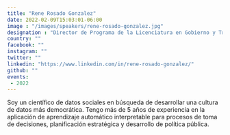 ```yaml
---
title: "Rene Rosado Gonzalez"
date: 2022-02-09T15:03:01-06:00
image : "/images/speakers/rene-rosado-gonzalez.jpg"
designation : "Director de Programa de la Licenciatura en Gobierno y Transformación Pública @ Tecnológico de Monterrey, Región Ciudad de México"
country: ""
facebook: ""
instagram: ""
twitter: ""
linkedin: "https://www.linkedin.com/in/rene-rosado-gonzalez/"
github: ""
events:
 - 2022
---
```


Soy un científico de datos sociales en búsqueda de desarrollar una cultura de datos más democrática. Tengo más de 5 años de experiencia en la aplicación de aprendizaje automático interpretable para procesos de toma de decisiones, planificación estratégica y desarrollo de política pública.
